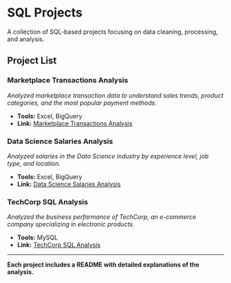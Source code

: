 # SQL Projects  

A collection of SQL-based projects focusing on data cleaning, processing, and analysis.  

## Project List  

### **Marketplace Transactions Analysis**  
*Analyzed marketplace transaction data to understand sales trends, product categories, and the most popular payment methods.*  
- **Tools:** Excel, BigQuery  
- **Link:** [Marketplace Transactions Analysis](https://github.com/dyonsetio21/data_analytics_portfolio/tree/main/sql_projects/Marketplace_Transactions)  

### **Data Science Salaries Analysis**  
*Analyzed salaries in the Data Science industry by experience level, job type, and location.*  
- **Tools:** Excel, BigQuery
- **Link:** [Data Science Salaries Analysis](https://github.com/dyonsetio21/data_analytics_portfolio/tree/main/sql_projects/Data_Science_Salaries)  

### **TechCorp SQL Analysis**
*Analyzed the business performance of TechCorp, an e-commerce company specializing in electronic products.*
- **Tools:** MySQL
- **Link:** [TechCorp SQL Analysis](https://github.com/dyonsetio21/data_analytics_portfolio/tree/main/sql_projects/TechCorp_Analysis)
---
**Each project includes a README with detailed explanations of the analysis.**  
